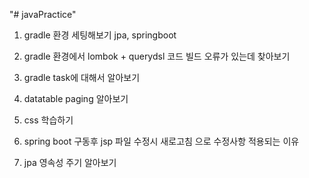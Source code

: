 "# javaPractice" 

1. gradle 환경 세팅해보기
	jpa, springboot

2. gradle 환경에서 lombok + querydsl 코드 빌드 오류가 있는데 찾아보기

3. gradle task에 대해서 알아보기

4. datatable paging 알아보기

5. css 학습하기

6. spring boot 구동후 jsp 파일 수정시 새로고침 으로 수정사항 적용되는 이유

7. jpa 영속성 주기 알아보기
